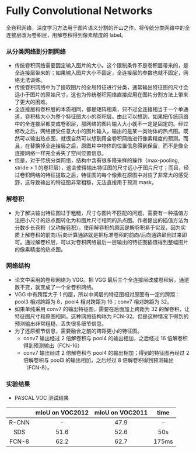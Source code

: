 # Fully Convolutional Networks

全卷积网络，深度学习方法用于图片语义分割的开山之作。将传统分类网络中的全连接层改为卷积层，用解卷积得到像素精度的 label。

### 从分类网络到分割网络

- 传统卷积网络需要固定输入图片的大小。这个限制条件不是卷积层带来的，是全连接层带来的；如果输入图片大小不固定，全连接层的参数也就不固定，网络无法训练。
- 传统卷积网络中为了提取图片的全局特征进行分类，通常输出特征图的尺寸会远小于图片的原始尺寸，这也为传统卷积网络直接应用在图片分割方法上带来了更大的困难。
- 全连接层和卷积层的本质相同，都是矩阵相乘，只不过全连接相当于一个单通道，卷积核大小为整个特征图大小的卷积层。由此可以想到，如果把传统网络中的全连接层都变成卷积层，那网络的图片输入大小就不一定是固定的。经过修改之后，网络接受任意大小的图片输入，输出的是某一类物体的热点图。既然可以输出热点图，就很自然可以想到用全卷积网络进行像素精度的预测。而且，在替换掉全连接层之后，原图片中物体的位置信息得到保留，而不是像全连接网络一样完全丢失了空间位置信息。
- 但是，对于传统分类网络，结构中含有很多降采样的操作（max-pooling, stride > 1 的卷积层），这会使得输出特征图的尺寸远小于图片尺寸；而且，经过卷积网络的特征提取之后，特征图的每个像素在原图中对应了非常大的感受野，这导致输出的特征图非常粗糙，无法直接用于预测 mask。

### 解卷积

- 为了解决输出特征图过于粗糙，尺寸与图片不匹配的问题，需要有一种插值方法把小尺寸的热点图转化为和图片尺寸相同的热点图。作者提出的插值方法为分数步长卷积（又称[解卷积](#)）。使用解卷积的原因是解卷积易于实现，因为实质上解卷积的前向/后向计算通路就是把标准卷积的前向/后向通路颠倒过来即可。通过解卷积层，可以对卷积网络最后一层输出的特征图插值得到整幅图片的像素精度的热点图。

### 网络结构

- 论文中采用的卷积网络为 VGG。把 VGG 最后三个全连接层改成卷积层，通道数不变，就变成了一个全卷积网络。
- VGG 中有跨距大于 1 的层，所以中间层的特征图相对原图有一定的跨距：pool3 相对跨距为 8，pool4 相对跨距为 16；conv7 相对跨距为 32。
- 如果单纯采用 conv7 的输出特征图，需要在后面加上跨距为 32 的解卷积，让特征图尺寸和原图相同。这种网络结构称为 FCN-32。但是这种情况下得到的预测输出非常粗糙，丢失很多细节信息。
- 为了还原细节信息，需要融合之前的跨距更小的特征图。
    - conv7 输出经过 2 倍解卷积与 pool4 的输出相加，之后经过 16 倍解卷积得到预测输出（FCN-16）
    - conv7 输出经过 2 倍解卷积与 pool4 的输出相加；得到的特征图再经过 2 倍解卷积与 pool3 的输出相加，之后经过 8 倍解卷积得到预测输出（FCN-8）。

### 实验结果

- PASCAL VOC 测试结果


|       | mIoU on VOC2012 | mIoU on VOC2011 | time  |
| :---: | :-------------: | :-------------: | :---: |
| R-CNN |        -        |      47.9       |   -   |
|  SDS  |      51.6       |      52.6       |  50s  |
| FCN-8 |      62.2       |      62.7       | 175ms |